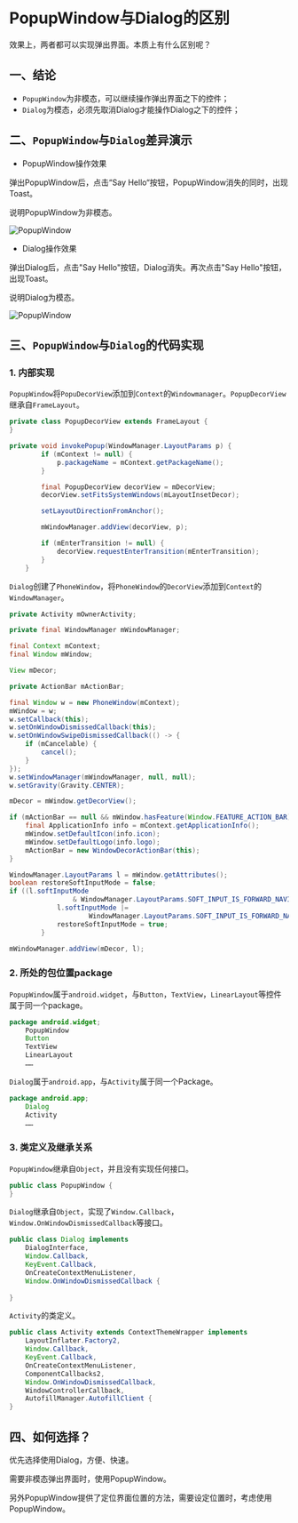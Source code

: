 # PopupWindow与Dialog的区别

效果上，两者都可以实现弹出界面。本质上有什么区别呢？

## 一、结论

* `PopupWindow`为非模态，可以继续操作弹出界面之下的控件；
* `Dialog`为模态，必须先取消Dialog才能操作Dialog之下的控件；

## 二、`PopupWindow`与`Dialog`差异演示

* PopupWindow操作效果

弹出PopupWindow后，点击“Say Hello“按钮，PopupWindow消失的同时，出现Toast。

说明PopupWindow为非模态。



![PopupWindow](./popupwindow_demo.gif)

* Dialog操作效果

弹出Dialog后，点击"Say Hello"按钮，Dialog消失。再次点击"Say Hello"按钮，出现Toast。

说明Dialog为模态。



![PopupWindow](./dialog_demo.gif)

## 三、`PopupWindow`与`Dialog`的代码实现

### 1. 内部实现

`PopupWindow`将`PopuDecorView`添加到`Context`的`Windowmanager`。`PopupDecorView`继承自`FrameLayout`。

```java
private class PopupDecorView extends FrameLayout {
}
```

```java
private void invokePopup(WindowManager.LayoutParams p) {
        if (mContext != null) {
            p.packageName = mContext.getPackageName();
        }

        final PopupDecorView decorView = mDecorView;
        decorView.setFitsSystemWindows(mLayoutInsetDecor);

        setLayoutDirectionFromAnchor();

        mWindowManager.addView(decorView, p);

        if (mEnterTransition != null) {
            decorView.requestEnterTransition(mEnterTransition);
        }
    }
```

`Dialog`创建了`PhoneWindow`，将`PhoneWindow`的`DecorView`添加到`Context`的`WindowManager`。

```java
private Activity mOwnerActivity;

private final WindowManager mWindowManager;

final Context mContext;
final Window mWindow;

View mDecor;

private ActionBar mActionBar;
```

```java
final Window w = new PhoneWindow(mContext);
mWindow = w;
w.setCallback(this);
w.setOnWindowDismissedCallback(this);
w.setOnWindowSwipeDismissedCallback(() -> {
    if (mCancelable) {
        cancel();
    }
});
w.setWindowManager(mWindowManager, null, null);
w.setGravity(Gravity.CENTER);
```

```java
mDecor = mWindow.getDecorView();

if (mActionBar == null && mWindow.hasFeature(Window.FEATURE_ACTION_BAR)) {
    final ApplicationInfo info = mContext.getApplicationInfo();
    mWindow.setDefaultIcon(info.icon);
    mWindow.setDefaultLogo(info.logo);
    mActionBar = new WindowDecorActionBar(this);
}

WindowManager.LayoutParams l = mWindow.getAttributes();
boolean restoreSoftInputMode = false;
if ((l.softInputMode
                & WindowManager.LayoutParams.SOFT_INPUT_IS_FORWARD_NAVIGATION) == 0) {
            l.softInputMode |=
                    WindowManager.LayoutParams.SOFT_INPUT_IS_FORWARD_NAVIGATION;
            restoreSoftInputMode = true;
        }

mWindowManager.addView(mDecor, l);
```



### 2. 所处的包位置package

`PopupWindow`属于`android.widget`，与`Button`，`TextView`，`LinearLayout`等控件属于同一个package。

```java
package android.widget;
	PopupWindow
	Button
	TextView
	LinearLayout
	……
```

`Dialog`属于`android.app`，与`Activity`属于同一个Package。

```java
package android.app;
	Dialog
	Activity
	……
```

### 3. 类定义及继承关系

`PopupWindow`继承自`Object`，并且没有实现任何接口。

```java
public class PopupWindow {
}
```

`Dialog`继承自`Object`，实现了`Window.Callback`，`Window.OnWindowDismissedCallback`等接口。

```java
public class Dialog implements 
    DialogInterface, 
	Window.Callback,
	KeyEvent.Callback, 
	OnCreateContextMenuListener, 
	Window.OnWindowDismissedCallback {
        
}
```

`Activity`的类定义。

```java
public class Activity extends ContextThemeWrapper implements 
    LayoutInflater.Factory2,
	Window.Callback, 
	KeyEvent.Callback,
	OnCreateContextMenuListener, 
	ComponentCallbacks2,
	Window.OnWindowDismissedCallback, 
	WindowControllerCallback,
	AutofillManager.AutofillClient {
}
```



## 四、如何选择？

优先选择使用Dialog，方便、快速。

需要非模态弹出界面时，使用PopupWindow。

另外PopupWindow提供了定位界面位置的方法，需要设定位置时，考虑使用PopupWindow。

